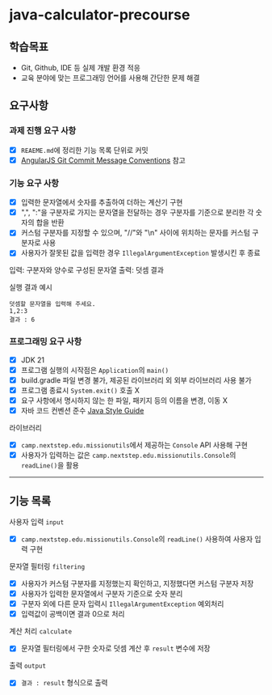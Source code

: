 # java-calculator-precourse

## 학습목표
* Git, Github, IDE 등 실제 개발 환경 적응
* 교육 분야에 맞는 프로그래밍 언어를 사용해 간단한 문제 해결

## 요구사항

### 과제 진행 요구 사항
- [x] `REAEME.md`에 정리한 기능 목록 단위로 커밋
- [x] [AngularJS Git Commit Message Conventions](https://gist.github.com/stephenparish/9941e89d80e2bc58a153) 참고

### 기능 요구 사항
- [x] 입력한 문자열에서 숫자를 추출하여 더하는 계산기 구현
- [x] ",", ":"을 구분자로 가지는 문자열을 전달하는 경우 구분자를 기준으로 분리한 각 숫자의 합을 반환
- [x] 커스텀 구분자를 지정할 수 있으며, "//"와 "\n" 사이에 위치하는 문자를 커스텀 구분자로 사용
- [x] 사용자가 잘못된 값을 입력한 경우 `IllegalArgumentException` 발생시킨 후 종료

입력: 구분자와 양수로 구성된 문자열
출력: 덧셈 결과

실행 결과 예시
```
덧셈할 문자열을 입력해 주세요.
1,2:3
결과 : 6
```

### 프로그래밍 요구 사항
- [x] JDK 21
- [x] 프로그램 실행의 시작점은 `Application`의 `main()`
- [x] build.gradle 파일 변경 불가, 제공된 라이브러리 외 외부 라이브러리 사용 불가
- [x] 프로그램 종료시 `System.exit()` 호출 X
- [x] 요구 사항에서 명시하지 않는 한 파일, 패키지 등의 이름을 변경, 이동 X
- [x] 자바 코드 컨벤션 준수 [Java Style Guide](https://github.com/woowacourse/woowacourse-docs/tree/main/styleguide/java)

라이브러리
- [x] `camp.nextstep.edu.missionutils`에서 제공하는 `Console` API 사용해 구현
- [x] 사용자가 입력하는 값은 `camp.nextstep.edu.missionutils.Console`의 `readLine()`을 활용

---

## 기능 목록

사용자 입력 `input`
- [x] `camp.nextstep.edu.missionutils.Console`의 `readLine()` 사용하여 사용자 입력 구현

문자열 필터링 `filtering`
- [x] 사용자가 커스텀 구분자를 지정했는지 확인하고, 지정했다면 커스텀 구분자 저장
- [x] 사용자가 입력한 문자열에서 구분자 기준으로 숫자 분리
- [x] 구분자 외에 다른 문자 입력시 `IllegalArgumentException` 예외처리
- [x] 입력값이 공백이면 결과 0으로 처리

계산 처리 `calculate`
- [x] 문자열 필터링에서 구한 숫자로 덧셈 계산 후 `result` 변수에 저장

출력 `output`
- [x] `결과 : result` 형식으로 출력